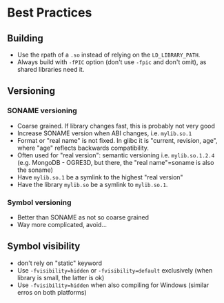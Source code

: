 # Best Practices

## Building

- Use the rpath of a `.so` instead of relying on the `LD_LIBRARY_PATH`.
- Always build with `-fPIC` option (don't use `-fpic` and don't omit), as shared libraries need it.

## Versioning

### SONAME versioning

- Coarse grained. If library changes fast, this is probably not very good
- Increase SONAME version when ABI changes, i.e. `mylib.so.1`
- Format or "real name" is not fixed. In glibc it is "current, revision, age", where "age" reflects backwards compatibility.
- Often used for "real version": semantic versioning i.e. `mylib.so.1.2.4` (e.g. MongoDB - OGRE3D, but there, the "real name"=soname is also the soname)
- Have `mylib.so.1` be a symlink to the highest "real version"
- Have the library `mylib.so` be a symlink to `mylib.so.1`.

### Symbol versioning

- Better than SONAME as not so coarse grained
- Way more complicated, avoid...

## Symbol visibility

- don't rely on "static" keyword
- Use `-fvisibility=hidden` or `-fvisibility=default` exclusively (when library is small, the latter is ok)
- Use `-fvisibility=hidden` when also compiling for Windows (similar erros on both platforms)